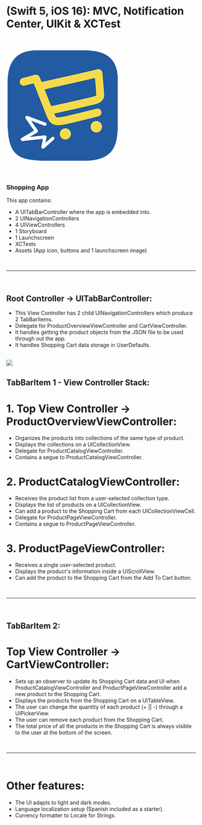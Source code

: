 # (Swift 5, iOS 16): MVC, Notification Center, UIKit & XCTest

<br>

![Logo](Assets/Logo/Shopping_App_Logo.png)

<br>

### Shopping App 

This app contains:

* A UITabBarController where the app is embedded into.
* 2 UINavigationControllers
* 4 UIViewControllers
* 1 Storyboard
* 1 Launchscreen
* XCTests 
* Assets (App icon, buttons and 1 launchscreen image)

<br>
<hr>
<br>

## Root Controller -> UITabBarController:

* This View Controller has 2 child UINavigationControllers which produce 2 TabBarItems.
* Delegate for ProductOverviewViewController and CartViewController.
* It handles getting the product objects from the JSON file to be used through out the app.
* It handles Shopping Cart data storage in UserDefaults.

<br>

<img src="Assets/Clips/Shopping_App_iOS.gif" width ="300">

<br>


## TabBarItem 1 - View Controller Stack:

# 1. Top View Controller -> ProductOverviewViewController:

* Organizes the products into collections of the same type of product.
* Displays the collections on a UICollectionView.
* Delegate for ProductCatalogViewController.
* Contains a segue to ProductCatalogViewController.

# 2. ProductCatalogViewController:

* Receives the product list from a user-selected collection type.
* Displays the list of products on a UICollectionView.
* Can add a product to the Shopping Cart from each UICollectionViewCell.
* Delegate for ProductPageViewController.
* Contains a segue to ProductPageViewController.

# 3. ProductPageViewController:

* Receives a single user-selected product.
* Displays the product's information inside a UIScrollView.
* Can add the product to the Shopping Cart from the Add To Cart button.

<br>
<hr>
<br>

## TabBarItem 2:

# Top View Controller -> CartViewController:

* Sets up an observer to update its Shopping Cart data and UI when ProductCatalogViewController and ProductPageViewController add a new product to the Shopping Cart.
* Displays the products from the Shopping Cart on a UITableView.
* The user can change the quantity of each product (+ || -) through a UIPickerView.
* The user can remove each product from the Shopping Cart.
* The total price of all the products in the Shopping Cart is always visible to the user at the bottom of the screen.

<br>
<hr>
<br>

# Other features:

* The UI adapts to light and dark modes.
* Language localization setup (Spanish included as a starter).
* Currency formatter to Locale for Strings.









